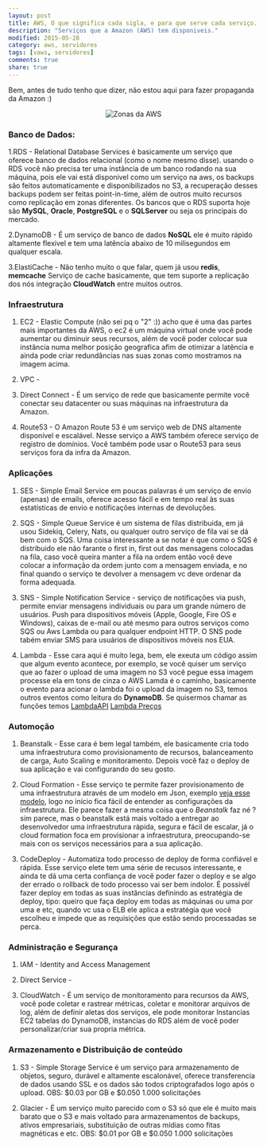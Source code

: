 ```yaml
---
layout: post
title: AWS, O que significa cada sigla, e para que serve cada serviço.
description: "Serviços que a Amazon (AWS) tem disponiveis."
modified: 2015-05-28
category: aws, servidores
tags: [vaws, servidores]
comments: true
share: true
---
```



Bem, antes de tudo tenho que dizer, não estou aqui para fazer propaganda da Amazon :)


<p style="text-align: center;">
<img src="{{site.baseurl}}/img/posts/aws-az.jpg" alt="Zonas da AWS">
</p>

### Banco de Dados:

1.RDS - Relational Database Services é basicamente um serviço que oferece banco
de dados relacional (como o nome mesmo disse). usando o RDS você não precisa ter uma
instância de um banco rodando na sua máquina, pois ele vai está disponivel como um
serviço na aws, os backups são feitos automaticamente e disponibilizados no S3,
a recuperação desses backups podem ser feitas point-in-time, além de outros muito
recursos como replicação em zonas diferentes.
Os bancos que o RDS suporta hoje são
**MySQL**, **Oracle**, **PostgreSQL** e o **SQLServer** ou seja os principais do mercado.

2.DynamoDB - É um serviço de banco de dados **NoSQL** ele é muito rápido altamente
flexivel e tem uma latência abaixo de 10 milisegundos em qualquer escala.

3.ElastiCache - Não tenho muito o que falar, quem já usou **redis**,
**memcache** Serviço de cache basicamente, que tem suporte a replicação
dos nós integração **CloudWatch** entre muitos outros.


### Infraestrutura

1. EC2 - Elastic Compute (não sei pq o "2" :)) acho que é uma das partes mais importantes da
AWS, o ec2 é um máquina virtual onde você pode aumentar ou diminuir seus recursos, além de você
poder colocar sua instância numa melhor posição geografica afim de otimizar a latência e ainda
pode criar redundâncias nas suas zonas como mostramos na imagem acima.

2. VPC -

3. Direct Connect - É um serviço de rede que basicamente permite você
conectar seu datacenter ou suas máquinas na infraestrutura da Amazon.

4. Route53 - O Amazon Route 53 é um serviço web de DNS altamente disponível e escalável.
Nesse serviço a AWS também oferece serviço de registro de domínios. Você também pode
usar o Route53 para seus serviços fora da infra da Amazon.


### Aplicações

1. SES - Simple Email Service em poucas palavras é um serviço de envio (apenas) de emails,
oferece acesso fácil e em tempo real às suas estatísticas de envio e notificações internas de
devoluções.

2. SQS -  Simple Queue Service é um sistema de filas distribuida,
em já usou Sidekiq, Celery, Nats, ou qualquer outro serviço de fila vai se dá bem com o SQS.
Uma coisa interessante a se notar é que como o SQS é distribuido ele não farante o first in, first out
das mensagens colocadas na fila, caso você queira manter a fila na ordem então você deve colocar a informação
da ordem junto com a mensagem enviada, e no final quando o serviço te devolver a mensagem vc deve
ordenar da forma adequada.

3. SNS - Simple Notification Service - serviço de notificações via push,
permite enviar mensagens individuais ou para um grande número de usuários.
Push para dispositivos móveis (Apple, Google, Fire OS e Windows), caixas de e-mail ou
até mesmo para outros serviços como SQS ou Aws Lambda ou para qualquer endpoint HTTP.
O SNS pode tabém enviar SMS para usuários de dispositivos móveis nos EUA.

4. Lambda - Esse cara aqui é muito lega, bem, ele exeuta um código assim que algum evento
acontece, por exemplo, se você quiser um serviço que ao fazer o upload de uma imagem no S3
você pegue essa imagem processe ela em tons de cinza o AWS Lamda é o caminho, basicamente o
evento para acionar o lambda foi o upload da imagem no S3, temos outros eventos como leitura
do **DynamoDB**.
Se quisermos chamar as funções temos [LambdaAPI](http://docs.aws.amazon.com/lambda/latest/dg/API_InvokeAsync.html)
[Lambda Preços](http://aws.amazon.com/pt/lambda/pricing/)

### Automoção

1. Beanstalk - Esse cara é bem legal também, ele basicamente cria todo uma infraestrutura como
provisionamento de recursos, balanceamento de carga, Auto Scaling e monitoramento.
Depois você faz o deploy de sua aplicação e vai configurando do seu gosto.


2. Cloud Formation - Esse serviço te permite fazer provisionamento de uma infraestrutura através de um modelo
em Json, exemplo [veja esse modelo](https://s3-us-west-2.amazonaws.com/cloudformation-templates-us-west-2/Rails_Single_Instance.template),
logo no início fica fácil de entender as configurações da infraestrutura. Ele parece fazer a mesma
coisa que o *Beanstalk* faz né ? sim parece, mas o beanstalk está mais voltado a entregar ao desenvolvedor
uma infraestrutura rápida, segura e fácil de escalar, já o cloud formation foca em provisionar a infraestrutura, preocupando-se
mais con os serviços necessários para a sua aplicação.

3. CodeDeploy - Automatiza todo processo de deploy de forma confiável e rápida.
Esse serviço elete tem uma série de recusos interessante, e ainda te dá uma certa confiança
de você poder fazer o deploy e se algo der errado o rollback de todo processo vai ser bem indolor.
É possivél fazer deploy em todas as suas instâncias definindo as estratégia de deploy, tipo:
queiro que faça deploy em todas as máquinas ou uma por uma e etc,
quando vc usa o ELB ele aplica a estratégia que você escolheu e impede que as requisições
que estão sendo processadas se perca.

### Administração e Segurança

1. IAM - Identity and Access Management

2. Direct Service -

3. CloudWatch - É um serviço de monitoramento para recursos da AWS,
você pode coletar e rastrear métricas, coletar e monitorar arquivos de log,
além de definir aletas dos serviços, ele pode monitorar Instancias EC2 tabelas
do DynamoDB, instancias do RDS além de você poder personalizar/criar sua propria
métrica.


### Armazenamento e Distribuição de conteúdo

1. S3 - Simple Storage Service é um serviço para armazenamento de objetos,
seguro, durável e altamente escalonável, oferece transferencia de dados
usando SSL e os dados são todos criptografados logo após o upload.
OBS: $0.03 por GB e $0.050 1.000 solicitações

2. Glacier - É um serviço muito parecido com o S3 só que ele é muito mais
barato que o S3 e mais voltado para armazenamentos de backups, ativos empresariais,
substituição de outras mídias como fitas magnéticas e etc.
OBS: $0.01 por GB e $0.050 1.000 solicitações




